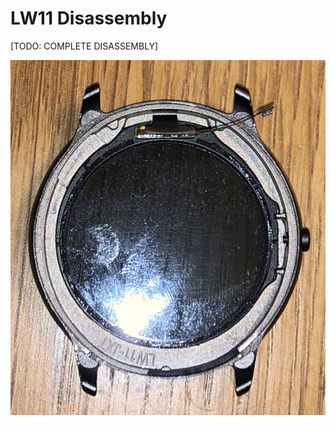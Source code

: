 # LW11 Disassembly

[TODO: COMPLETE DISASSEMBLY]

![LW11_frame](/Documentation/Images/LW11_frame.jpg)